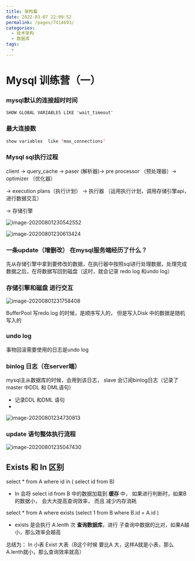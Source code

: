 ```yaml
---
title: 架构篇
date: 2022-03-07 22:09:52
permalink: /pages/7414693/
categories: 
  - 技术架构
  - 数据库
tags: 
  - 
---
```

# Mysql 训练营（一）

### mysql默认的连接超时时间

```
SHOW GLOBAL VARIABLES LIKE 'wait_timeout'
```

### 最大连接数

```java
show variables  like 'max_connections'
```

### Mysql sql执行过程

client -> query_cache -> paser (解析器)-> pre  processor （预处理器）-> optimizer （优化器）

-> execution plans（执行计划） -> 执行器 （运用执行计划，调用存储引擎api，进行数据交互）

-> 存储引擎

![image-20200801230542552](/img/mysql/image-20200801230542552.png)

![image-20200801230613424](/img/mysql/image-20200801230613424.png)

### 一条update（增删改） 在mysql服务端经历了什么？

先从存储引擎中拿到要修改的数据，在执行器中按照sql进行处理数据，处理完成数据之后，在将数据写回到磁盘（这时，就会记录 redo log  和undo log）

### 存储引擎和磁盘 进行交互

![image-20200801231758408](/img/mysql/image-20200801231758408.png)

BufferPool  写redo log 的时候，是顺序写入的， 但是写入Disk 中的数据是随机写入的



### undo log

事物回滚需要使用的日志是undo log  



### binlog  日志（在server端）

mysql主从数据库的时候，会用到该日志， slave 会订阅binlog日志（记录了 master 中DDL  和 DML语句）

* 记录DDL  和DML 语句
* 



![image-20200801234730813](/img/mysql/image-20200801234730813.png)



### update 语句整体执行流程

![image-20200801235047430](/img/mysql/image-20200801235047430.png)


## Exists 和 In 区别

select * from A where id in ( select id from B)

* In 会将 select id from B 中的数据加载到 **缓存** 中， 如果进行判断时，如果B的数据小， 会大大提高查询效率， 而且 减少内存消耗

select * from A where exists (select 1 from B where B.id = A.id )

* exists 是会执行 A.lenth 次 **查询数据库**，进行 子查询中数据的比对，如果A越小，那么效率会越高

总结为： In 小表    Exist 大表（B这个时候 要比A 大，这样A就是小表，那么A.lenth就小，那么查询效率就高）
